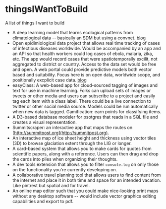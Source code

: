 # thingsIWantToBuild
A list of things I want to build

- A deep learning model that learns ecological patterns from climatological data -- basically an SDM but using a convnet. [blog](http://scottsfarley.com/research/ide/2017/08/05/sdms-with-cnn.html)
- Open epidimiological data project that allows real time tracking of cases of infectious diseases worldwide. Would be accompanied by an app and an API so that health workers could log cases of ebola, malaria, zika, etc. The app would record cases that were spatiotemporally excilit, not aggregated to district or country. Access to the data set would be free and open. A web portal could provide predictive models both vector based and suitability. Focus here is on open data, worldwide scope, and positionally excplicit case data. [blog](http://scottsfarley.com/opendigit/projects/2017/08/01/OpenDigit.html)
- easyClass: A web-based app for cloud-sourced tagging of images and text for use in machine learning. Folks can upload sets of images or tweets or other media and users can subscribe to a project and easily tag each item with a class label. There could be a live connection to twitter or other social media source. Models could be run automatically when new data is tagged. Gamification: earn points for classifying items.
- A D3-based database modeler for psotgres that reads in a SQL file and creates a visual representation.
- Summitscraper: an interactive app that maps the routes on [http://summitpost.org](http://summitpost.org).
- An interactive map of ice sheet height and thickness using vector tiles (3D) to browse glaciation extent through the LIG or longer.
- A card-based system that allows you to make cards for quotes from scientific papers, along with a reference. Users can then drag and drop the cards into piles when organizing their thoughts. 
- A dev tools extension that allows you to filter `console.log` on only those on the functionality you're currently developing on.
- A collaborative travel planning tool that allows users to find content from the internet and place it in both time and space for an intended vacation. Like pintrest but spatial and for travel.
- An online map editor such that you could make nice-looking print maps without any desktop software -- would include vector graphics editing capabilities and export to pdf. 

